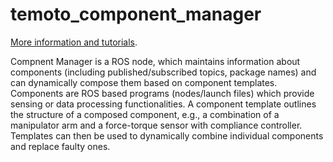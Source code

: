 # temoto_component_manager

[More information and tutorials](https://github.com/temoto-framework/temoto/wiki).

Compnent Manager is a ROS node, which maintains information about components (including published/subscribed topics, package names) and can dynamically compose them based on component templates. Components are ROS based programs (nodes/launch files) which provide sensing or data processing functionalities. A component template outlines the structure of a composed component, e.g., a combination of a manipulator arm and a force-torque sensor with compliance controller. Templates can then be used to dynamically combine individual components and replace faulty ones.
